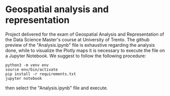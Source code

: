 # Geospatial analysis and representation
Project delivered for the exam of Geospatial Analysis and Representation of the Data Science Master's course at University of Trento. 
The github preview of the "Analysis.ipynb" file is exhaustive regarding the analysis done, while to visualize the Plotly maps it is necessary to execute the file on a Jupyter Notebook. 
We suggest to follow the following procedure: 
```
python3 -m venv env
source env/bin/activate
pip install -r requirements.txt 
jupyter notebook
```
then select the "Analysis.ipynb" file and execute. 

